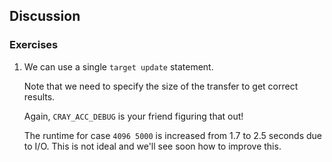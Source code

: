 <!--
SPDX-FileCopyrightText: 2025 CSC - IT Center for Science Ltd. <www.csc.fi>

SPDX-License-Identifier: CC-BY-4.0
-->

## Discussion

### Exercises

1. We can use a single `target update` statement.

   Note that we need to specify the size of the transfer to get correct results.

   Again, `CRAY_ACC_DEBUG` is your friend figuring that out!

   The runtime for case `4096 5000` is increased from 1.7 to 2.5 seconds due to I/O.
   This is not ideal and we'll see soon how to improve this.
